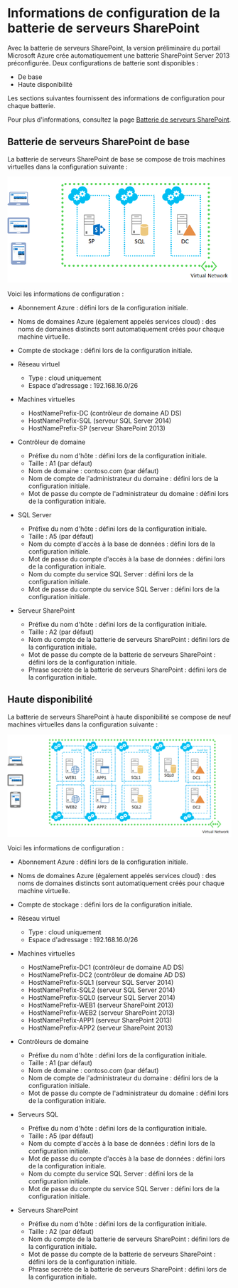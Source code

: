 <properties title="SharePoint Server Farm Configuration Details" pageTitle="SharePoint Server Farm Configuration Details" description="Describes the default configuration of SharePoint farms" metaKeywords="" services="virtual-machines" solutions="" documentationCenter="" authors="josephd" videoId="" scriptId="" />

<tags ms.service="virtual-machines" ms.workload="infrastructure-services" ms.tgt_pltfrm="vm-sharepoint" ms.devlang="na" ms.topic="article" ms.date="01/01/1900" ms.author="josephd"></tags>

# Informations de configuration de la batterie de serveurs SharePoint

Avec la batterie de serveurs SharePoint, la version préliminaire du portail Microsoft Azure crée automatiquement une batterie SharePoint Server 2013 préconfigurée. Deux configurations de batterie sont disponibles :

-   De base
-   Haute disponibilité

Les sections suivantes fournissent des informations de configuration pour chaque batterie.

Pour plus d'informations, consultez la page [Batterie de serveurs SharePoint][Batterie de serveurs SharePoint].

## Batterie de serveurs SharePoint de base

La batterie de serveurs SharePoint de base se compose de trois machines virtuelles dans la configuration suivante :

![sharepointfarm][sharepointfarm]

Voici les informations de configuration :

-   Abonnement Azure : défini lors de la configuration initiale.
-   Noms de domaines Azure (également appelés services cloud) : des noms de domaines distincts sont automatiquement créés pour chaque machine virtuelle.
-   Compte de stockage : défini lors de la configuration initiale.
-   Réseau virtuel

    -   Type : cloud uniquement
    -   Espace d'adressage : 192.168.16.0/26
-   Machines virtuelles

    -   HostNamePrefix-DC (contrôleur de domaine AD DS)
    -   HostNamePrefix-SQL (serveur SQL Server 2014)
    -   HostNamePrefix-SP (serveur SharePoint 2013)
-   Contrôleur de domaine

    -   Préfixe du nom d'hôte : défini lors de la configuration initiale.
    -   Taille : A1 (par défaut)
    -   Nom de domaine : contoso.com (par défaut)
    -   Nom de compte de l'administrateur du domaine : défini lors de la configuration initiale.
    -   Mot de passe du compte de l'administrateur du domaine : défini lors de la configuration initiale.
-   SQL Server

    -   Préfixe du nom d'hôte : défini lors de la configuration initiale.
    -   Taille : A5 (par défaut)
    -   Nom du compte d'accès à la base de données : défini lors de la configuration initiale.
    -   Mot de passe du compte d'accès à la base de données : défini lors de la configuration initiale.
    -   Nom du compte du service SQL Server : défini lors de la configuration initiale.
    -   Mot de passe du compte du service SQL Server : défini lors de la configuration initiale.
-   Serveur SharePoint

    -   Préfixe du nom d'hôte : défini lors de la configuration initiale.
    -   Taille : A2 (par défaut)
    -   Nom du compte de la batterie de serveurs SharePoint : défini lors de la configuration initiale.
    -   Mot de passe du compte de la batterie de serveurs SharePoint : défini lors de la configuration initiale.
    -   Phrase secrète de la batterie de serveurs SharePoint : défini lors de la configuration initiale.

## Haute disponibilité

La batterie de serveurs SharePoint à haute disponibilité se compose de neuf machines virtuelles dans la configuration suivante :

![sharepointfarm][1]

Voici les informations de configuration :

-   Abonnement Azure : défini lors de la configuration initiale.
-   Noms de domaines Azure (également appelés services cloud) : des noms de domaines distincts sont automatiquement créés pour chaque machine virtuelle.
-   Compte de stockage : défini lors de la configuration initiale.
-   Réseau virtuel

    -   Type : cloud uniquement
    -   Espace d'adressage : 192.168.16.0/26
-   Machines virtuelles

    -   HostNamePrefix-DC1 (contrôleur de domaine AD DS)
    -   HostNamePrefix-DC2 (contrôleur de domaine AD DS)
    -   HostNamePrefix-SQL1 (serveur SQL Server 2014)
    -   HostNamePrefix-SQL2 (serveur SQL Server 2014)
    -   HostNamePrefix-SQL0 (serveur SQL Server 2014)
    -   HostNamePrefix-WEB1 (serveur SharePoint 2013)
    -   HostNamePrefix-WEB2 (serveur SharePoint 2013)
    -   HostNamePrefix-APP1 (serveur SharePoint 2013)
    -   HostNamePrefix-APP2 (serveur SharePoint 2013)
-   Contrôleurs de domaine

    -   Préfixe du nom d'hôte : défini lors de la configuration initiale.
    -   Taille : A1 (par défaut)
    -   Nom de domaine : contoso.com (par défaut)
    -   Nom de compte de l'administrateur du domaine : défini lors de la configuration initiale.
    -   Mot de passe du compte de l'administrateur du domaine : défini lors de la configuration initiale.
-   Serveurs SQL

    -   Préfixe du nom d'hôte : défini lors de la configuration initiale.
    -   Taille : A5 (par défaut)
    -   Nom du compte d'accès à la base de données : défini lors de la configuration initiale.
    -   Mot de passe du compte d'accès à la base de données : défini lors de la configuration initiale.
    -   Nom du compte du service SQL Server : défini lors de la configuration initiale.
    -   Mot de passe du compte du service SQL Server : défini lors de la configuration initiale.
-   Serveurs SharePoint

    -   Préfixe du nom d'hôte : défini lors de la configuration initiale.
    -   Taille : A2 (par défaut)
    -   Nom du compte de la batterie de serveurs SharePoint : défini lors de la configuration initiale.
    -   Mot de passe du compte de la batterie de serveurs SharePoint : défini lors de la configuration initiale.
    -   Phrase secrète de la batterie de serveurs SharePoint : défini lors de la configuration initiale.

  [Batterie de serveurs SharePoint]: ../virtual-machines-sharepoint-farm-azure-preview/
  [sharepointfarm]: ./media/virtual-machines-sharepoint-farm-config-azure-preview/SPFarm_Basic.png
  [1]: ./media/virtual-machines-sharepoint-farm-config-azure-preview/SPFarm_HighAvail.png
